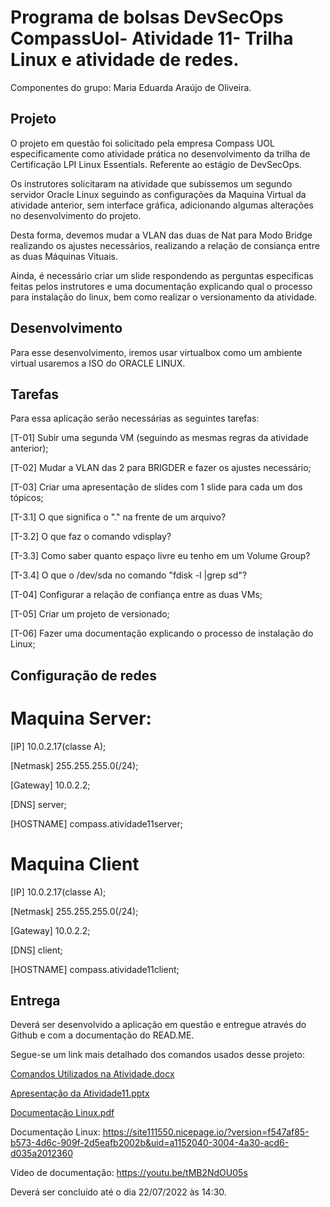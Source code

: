 # Programa de bolsas DevSecOps CompassUol- Atividade 11- Trilha Linux e atividade de redes.

Componentes do grupo: Maria Eduarda Araújo de Oliveira.

## Projeto

O projeto em questão foi solicitado pela empresa Compass UOL especificamente como atividade prática no desenvolvimento da trilha de Certificação LPI Linux Essentials. Referente ao estágio de DevSecOps.

Os instrutores solicitaram na atividade que subíssemos um segundo servidor Oracle Linux seguindo as configurações da Maquina Virtual da atividade anterior, sem interface gráfica, adicionando algumas alterações no desenvolvimento do projeto.

Desta forma, devemos mudar a VLAN das duas de Nat para Modo Bridge realizando os ajustes necessários, realizando a relação de consiança entre as duas Máquinas Vituais.

Ainda, é necessário criar um slide respondendo as perguntas especificas feitas pelos instrutores e uma documentação explicando qual o processo para instalação do linux, bem como realizar o versionamento da atividade.

## Desenvolvimento
Para esse desenvolvimento, iremos usar virtualbox como um ambiente virtual usaremos a ISO do ORACLE LINUX.

## Tarefas
Para essa aplicação serão necessárias as seguintes tarefas:

[T-01] Subir uma segunda VM (seguindo as mesmas regras da atividade anterior);

[T-02] Mudar a VLAN das 2 para BRIGDER e fazer os ajustes necessário;

[T-03] Criar uma apresentação de slides com 1 slide para cada um dos tópicos;

[T-3.1] O que significa o "." na frente de um arquivo?

[T-3.2] O que faz o comando vdisplay?

[T-3.3] Como saber quanto espaço livre eu tenho em um Volume Group?

[T-3.4] O que o /dev/sda no comando "fdisk -l |grep sd"?

[T-04] Configurar a relação de confiança entre as duas VMs;

[T-05] Criar um projeto de versionado;

[T-06] Fazer uma documentação explicando o processo de instalação do Linux;

## Configuração de redes

# Maquina Server:
[IP] 10.0.2.17(classe A);

[Netmask] 255.255.255.0(/24);

[Gateway] 10.0.2.2;

[DNS] server;

[HOSTNAME] compass.atividade11server;

# Maquina Client
[IP] 10.0.2.17(classe A);

[Netmask] 255.255.255.0(/24);

[Gateway] 10.0.2.2;

[DNS] client;

[HOSTNAME] compass.atividade11client;

## Entrega
Deverá ser desenvolvido a aplicação em questão e entregue através do Github e com a documentação do READ.ME.

Segue-se um link mais detalhado dos comandos usados desse projeto:

[Comandos Utilizados na Atividade.docx](https://github.com/mariaeduarda2212/atividade11/files/9162607/Comandos.Utilizados.na.Atividade.docx)

[Apresentação da Atividade11.pptx](https://github.com/mariaeduarda2212/atividade11/files/9169169/Apresentacao.da.Atividade11.pptx)

[Documentação Linux.pdf](https://github.com/mariaeduarda2212/atividade11/files/9168843/Documentacao.Linux.pdf)

Documentação Linux: https://site111550.nicepage.io/?version=f547af85-b573-4d6c-909f-2d5eafb2002b&uid=a1152040-3004-4a30-acd6-d035a2012360

Video de documentação: https://youtu.be/tMB2NdOU05s

Deverá ser concluído até o dia 22/07/2022 às 14:30.
